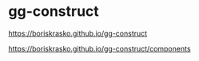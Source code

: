 # gg-construct
https://boriskrasko.github.io/gg-construct

https://boriskrasko.github.io/gg-construct/components

